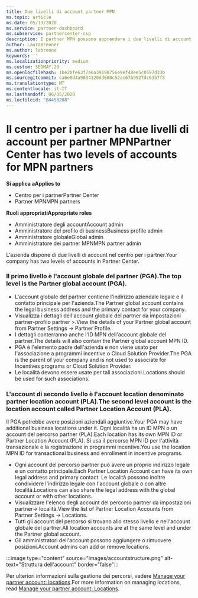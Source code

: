 ```yaml
---
title: Due livelli di account partner MPN
ms.topic: article
ms.date: 05/13/2020
ms.service: partner-dashboard
ms.subservice: partnercenter-csp
description: I partner MPN possono apprendere i due livelli di account nel centro per i partner, l'account globale del partner (PGA) e l'account del partner location (PLA).
author: LauraBrenner
ms.author: labrenne
keywords: ''
ms.localizationpriority: medium
ms.custom: SEOMAY.20
ms.openlocfilehash: 1be2bfe63f7a6a39198756e9ef48ee5c0597d33b
ms.sourcegitcommit: ca6e0d4a9034120dd600c52ac67b9927dc63b7f5
ms.translationtype: MT
ms.contentlocale: it-IT
ms.lasthandoff: 06/05/2020
ms.locfileid: "84453288"
---
```

# <a name="partner-center-has-two-levels-of-accounts-for-mpn-partners"></a><span data-ttu-id="44db4-103">Il centro per i partner ha due livelli di account per partner MPN</span><span class="sxs-lookup"><span data-stu-id="44db4-103">Partner Center has two levels of accounts for MPN partners</span></span>

<span data-ttu-id="44db4-104">**Si applica a**</span><span class="sxs-lookup"><span data-stu-id="44db4-104">**Applies to**</span></span>

- <span data-ttu-id="44db4-105">Centro per i partner</span><span class="sxs-lookup"><span data-stu-id="44db4-105">Partner Center</span></span>
- <span data-ttu-id="44db4-106">Partner MPN</span><span class="sxs-lookup"><span data-stu-id="44db4-106">MPN partners</span></span>

<span data-ttu-id="44db4-107">**Ruoli appropriati**</span><span class="sxs-lookup"><span data-stu-id="44db4-107">**Appropriate roles**</span></span>

- <span data-ttu-id="44db4-108">Amministratore degli account</span><span class="sxs-lookup"><span data-stu-id="44db4-108">Account admin</span></span>
- <span data-ttu-id="44db4-109">Amministratore del profilo di business</span><span class="sxs-lookup"><span data-stu-id="44db4-109">Business profile admin</span></span>
- <span data-ttu-id="44db4-110">Amministratore globale</span><span class="sxs-lookup"><span data-stu-id="44db4-110">Global admin</span></span>
- <span data-ttu-id="44db4-111">Amministratore dei partner MPN</span><span class="sxs-lookup"><span data-stu-id="44db4-111">MPN partner admin</span></span>

<span data-ttu-id="44db4-112">L'azienda dispone di due livelli di account nel centro per i partner.</span><span class="sxs-lookup"><span data-stu-id="44db4-112">Your company has two levels of accounts in Partner Center.</span></span>

### <a name="the-top-level-is-the-partner-global-account-pga"></a><span data-ttu-id="44db4-113">Il primo livello è l'account globale del partner (PGA).</span><span class="sxs-lookup"><span data-stu-id="44db4-113">The top level is the Partner global account (PGA).</span></span>

- <span data-ttu-id="44db4-114">L'account globale del partner contiene l'indirizzo aziendale legale e il contatto principale per l'azienda.</span><span class="sxs-lookup"><span data-stu-id="44db4-114">The Partner global account contains the legal business address and the primary contact for your company.</span></span> 
- <span data-ttu-id="44db4-115">Visualizza i dettagli dell'account globale del partner da impostazioni partner-profilo partner >.</span><span class="sxs-lookup"><span data-stu-id="44db4-115">View the details of your Partner global account from Partner Settings -> Partner Profile.</span></span>
- <span data-ttu-id="44db4-116">I dettagli conterranno anche l'ID MPN dell'account globale del partner.</span><span class="sxs-lookup"><span data-stu-id="44db4-116">The details will also contain the Partner global account MPN ID.</span></span> 
- <span data-ttu-id="44db4-117">PGA è l'elemento padre dell'azienda e non viene usato per l'associazione a programmi incentive o Cloud Solution Provider.</span><span class="sxs-lookup"><span data-stu-id="44db4-117">The PGA is the parent of your company and is not used to associate for Incentives programs or Cloud Solution Provider.</span></span> 
- <span data-ttu-id="44db4-118">Le località devono essere usate per tali associazioni.</span><span class="sxs-lookup"><span data-stu-id="44db4-118">Locations should be used for such associations.</span></span>

### <a name="the-second-level-account-is-the-location-account-called-partner-location-account-pla"></a><span data-ttu-id="44db4-119">L'account di secondo livello è l'account location denominato partner location account (PLA).</span><span class="sxs-lookup"><span data-stu-id="44db4-119">The second level account is the location account called Partner Location Account (PLA).</span></span>

<span data-ttu-id="44db4-120">Il PGA potrebbe avere posizioni aziendali aggiuntive.</span><span class="sxs-lookup"><span data-stu-id="44db4-120">Your PGA may have additional business locations under it.</span></span> <span data-ttu-id="44db4-121">Ogni località ha un ID MPN o un account del percorso partner (PLA).</span><span class="sxs-lookup"><span data-stu-id="44db4-121">Each location has its own MPN ID or Partner Location Account (PLA).</span></span> <span data-ttu-id="44db4-122">Si usa il percorso MPN ID per l'attività transazionale e la registrazione in programmi incentive.</span><span class="sxs-lookup"><span data-stu-id="44db4-122">You use the location MPN ID for transactional business and enrollment in incentive programs.</span></span>

- <span data-ttu-id="44db4-123">Ogni account del percorso partner può avere un proprio indirizzo legale e un contatto principale.</span><span class="sxs-lookup"><span data-stu-id="44db4-123">Each Partner Location Account can have its own legal address and primary contact.</span></span> <span data-ttu-id="44db4-124">Le località possono inoltre condividere l'indirizzo legale con l'account globale o con altre località.</span><span class="sxs-lookup"><span data-stu-id="44db4-124">Locations can also share the legal address with the global account or with other locations.</span></span>
- <span data-ttu-id="44db4-125">Visualizzare l'elenco degli account del percorso partner da impostazioni partner-> località.</span><span class="sxs-lookup"><span data-stu-id="44db4-125">View the list of Partner Location Accounts from Partner Settings -> Locations.</span></span>
- <span data-ttu-id="44db4-126">Tutti gli account del percorso si trovano allo stesso livello e nell'account globale del partner.</span><span class="sxs-lookup"><span data-stu-id="44db4-126">All location accounts are at the same level and under the Partner global account.</span></span>
- <span data-ttu-id="44db4-127">Gli amministratori dell'account possono aggiungere o rimuovere posizioni.</span><span class="sxs-lookup"><span data-stu-id="44db4-127">Account admins can add or remove locations.</span></span>

:::image type="content" source="images/accountstructure.png" alt-text="Struttura dell'account" border="false":::

<span data-ttu-id="44db4-129">Per ulteriori informazioni sulla gestione dei percorsi, vedere [Manage your partner account: locations](manage-locations.md).</span><span class="sxs-lookup"><span data-stu-id="44db4-129">For more information on managing locations, read [Manage your partner account: Locations](manage-locations.md).</span></span>
